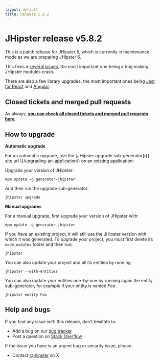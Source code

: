 ```yaml
---
layout: default
title: Release 5.8.2
---
```


JHipster release v5.8.2
==================

This is a patch release for JHipster 5, which is currently in maintenance mode as we are preparing JHipster 6.

This fixes a [several issues](https://github.com/jhipster/generator-jhipster/issues?q=milestone%3A5.8.2+is%3Aclosed), the most important one being a bug making JHipster modules crash.

There are also a few library upgrades, the most important ones being [Jest for React](https://github.com/jhipster/generator-jhipster/commit/5f1ae61a8a52fdcc5bba8307ff3fd057fc9d2037) and [Angular](https://github.com/jhipster/generator-jhipster/commit/154326fc2c72358163fed917a762e30b70c3412e).

Closed tickets and merged pull requests
------------
As always, __[you can check all closed tickets and merged pull requests here](https://github.com/jhipster/generator-jhipster/issues?q=milestone%3A5.8.2+is%3Aclosed)__.

How to upgrade
------------

**Automatic upgrade**

For an automatic upgrade, use the [JHipster upgrade sub-generator]({{ site.url }}/upgrading-an-application/) on an existing application:

Upgrade your version of JHipster:

```
npm update -g generator-jhipster
```

And then run the upgrade sub-generator:

```
jhipster upgrade
```

**Manual upgrades**

For a manual upgrade, first upgrade your version of JHipster with:

```
npm update -g generator-jhipster
```

If you have an existing project, it will still use the JHipster version with which it was generated.
To upgrade your project, you must first delete its `node_modules` folder and then run:

```
jhipster
```

You can also update your project and all its entities by running

```
jhipster --with-entities
```

You can also update your entities one-by-one by running again the entity sub-generator, for example if your entity is named _Foo_

```
jhipster entity Foo
```

Help and bugs
--------------

If you find any issue with this release, don't hesitate to:

- Add a bug on our [bug tracker](https://github.com/jhipster/generator-jhipster/issues?state=open)
- Post a question on [Stack Overflow](http://stackoverflow.com/tags/jhipster/info)

If the issue you have is an urgent bug or security issue, please:

- Contact [@jhipster](https://twitter.com/jhipster) on X
